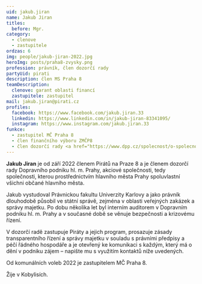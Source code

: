 ```yaml
---
uid: jakub.jiran
name: Jakub Jiran
titles:
  before: Mgr.
category:
  - clenove
  - zastupitele
ordzas: 6
img: people/jakub-jiran-2022.jpg
heroImg: posts/praha8-zvysky.png
profession: právník, člen dozorčí rady
partyUid: pirati
description: člen MS Praha 8
teamDescription:
  clenove: garant oblasti financí
  zastupitele: zastupitel
mail: jakub.jiran@pirati.cz
profiles:
  facebook: https://www.facebook.com/jakub.jiran.33
  linkedin: https://www.linkedin.com/in/jakub-jiran-83341095/
  instagram: https://www.instagram.com/jakub.jiran.33
funkce:
  - zastupitel MČ Praha 8
  - člen finančního výboru ZMČP8
  - člen dozorčí rady <a href="https://www.dpp.cz/spolecnost/o-spolecnosti/organizacni-struktura">Dopravního podniku hl. města Prahy</a>
---
```


**Jakub Jiran** je od září 2022 členem Pirátů na Praze 8 a je členem dozorčí rady Dopravního podniku hl. m. Prahy, akciové společnosti, tedy společnosti, kterou prostřednictvím hlavního města Prahy spoluvlastní všichni občané hlavního města.

Jakub vystudoval Právnickou fakultu Univerzity Karlovy a jako právník dlouhodobě působil ve státní správě, zejména v oblasti veřejných zakázek a správy majetku. Po dobu několika let byl interním auditorem v Dopravním podniku hl. m. Prahy a v současné době se věnuje bezpečnosti a krizovému řízení.

V dozorčí radě zastupuje Piráty a jejich program, prosazuje zásady transparentního řízení a správy majetku v souladu s právními předpisy a péčí řádného hospodáře a je otevřený ke komunikaci s každým, který má o dění v podniku zájem – napište mu s využitím kontaktů níže uvedených.

Od komunálních voleb 2022 je zastupitelem MČ Praha 8.

Žije v Kobylisích.
